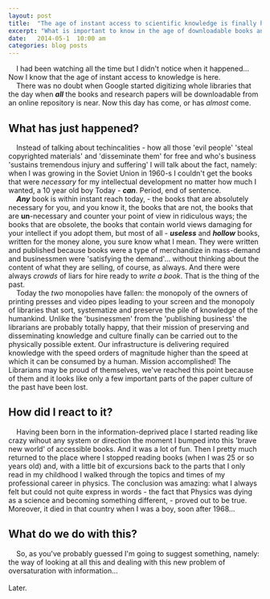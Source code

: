 ```yaml
---
layout: post
title:  "The age of instant access to scientific knowledge is finally here."
excerpt: "What is important to know in the age of downloadable books and what shall we do now, what our 'professions' will be and how to distinguish 'knowledge' from 'information' and 'noise'."
date:   2014-05-1  10:00 am
categories: blog posts
---
```


&nbsp;&nbsp;&nbsp;&nbsp;I had been watching all the time but I didn't notice when it happened... Now I know that the age of instant access to knowledge is here.<br>
&nbsp;&nbsp;&nbsp;&nbsp;There was no doubt when Google started digitizing whole libraries that the day when __*all*__ the books and research papers will be downloadable from an online repository is near. Now this day has come, or has *almost* come.<br>
## What has just happened?
&nbsp;&nbsp;&nbsp;&nbsp;Instead of talking about techincalities - how all those 'evil people' 'steal copyrighted materials' and 'disseminate them' for free and who's business 'sustains tremendous injury and suffering' I will talk about the fact, namely: when I was growing in the Soviet Union in 1960-s I couldn't get the books that were _necessary_ for my intellectual development no matter how much I wanted, a 10 year old boy Today - __*can*__. Period, end of sentence. <br>
&nbsp;&nbsp;&nbsp;&nbsp;__*Any*__ book is within instant reach today, - the books that are absolutely necessary for you, and you know it, the books that are not, the books that are __un__-necessary and counter your point of view in ridiculous ways; the books that are obsolete, the books that contain world views damaging for your intellect if you adopt them, but most of all - __*useless*__ and __*hollow*__ books, written for the money alone, you sure know what I mean. They were written and published because books were a type of merchandize in mass-demand and businessmen were 'satisfying the demand'... without thinking about the content of what they are selling, of course, as always. And there were always _crowds_ of liars for hire ready to _write a book_. That is the thing of the past.<br>
 &nbsp;&nbsp;&nbsp;&nbsp;Today the _two_ monopolies have fallen: the monopoly of the owners of printing presses and video pipes leading to your screen and the monopoly of libraries that sort, systematize and preserve the pile of knowledge of the humankind. Unlike the 'businessmen' from the 'publishing business' the librarians are probably totally happy, that their mission of preserving and disseminating knowledge and culture finally can be carried out to the physically possible extent. Our infrastructure is delivering required knowledge with the speed orders of magnitude higher than the speed at which it can be consumed by a human. Mission accomplished! The Librarians may be proud of themselves, we've reached this point because of them and it looks like only a few important parts of the paper culture of the past have been lost. <br>
## How did I react to it?
&nbsp;&nbsp;&nbsp;&nbsp;Having been born in the information-deprived place I started reading like crazy wihout any system or direction the moment I bumped into this 'brave new world' of accessible books. And it was a lot of fun. Then I pretty much returned to the place where I stopped reading books (when I was 25 or so years old) and, with a little bit of excursions back to the parts that I only read in my childhood I walked through the topics and times of my professional career in physics. The conclusion was amazing: what I always felt but could not quite express in words - the fact that Physics was dying as a science and becoming something different, - proved out to be true. Moreover, it died in that country when I was a boy, soon after 1968...<br>
## What do we do with this?
&nbsp;&nbsp;&nbsp;&nbsp;So, as you've probably guessed I'm going to suggest something, namely: the way of looking at all this and dealing with this new problem of oversaturation with information...<br>
<br>
Later.

